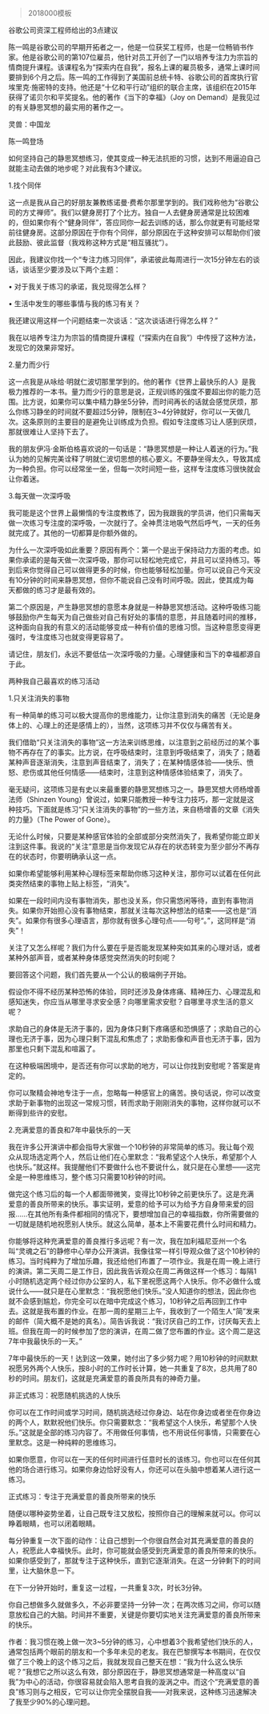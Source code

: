 # 
> 2018000模板



谷歌公司资深工程师给出的3点建议


陈一鸣是谷歌公司的早期开拓者之一，他是一位获奖工程师，也是一位畅销书作家。他是谷歌公司的第107位雇员，他针对员工开创了一门以培养专注力为宗旨的情商提升课程。该课程名为“探索内在自我”，报名上课的雇员极多，通常上课时间要排到6个月之后。陈一鸣的工作得到了美国前总统卡特、谷歌公司的首席执行官埃里克·施密特的支持。他还是“十亿和平行动”组织的联合主席，该组织在2015年获得了诺贝尔和平奖提名。他的著作《当下的幸福》（Joy on Demand）是我见过的有关静思冥想的最实用的著作之一。

灵兽：中国龙


陈一鸣登场

如何坚持自己的静思冥想练习，使其变成一种无法抗拒的习惯，达到不用逼迫自己就能主动去做的地步呢？对此我有3个建议。

1.找个同伴

这一点是我从自己的好朋友兼教练诺曼·费希尔那里学到的。我们戏称他为“谷歌公司的方丈禅师”。我们以健身房打了个比方。独自一人去健身房通常是比较困难的，但如果你有个“健身同伴”，答应同你一起去训练的话，那么你就更有可能经常前往健身房。这部分原因在于你有个同伴，部分原因在于这种安排可以帮助你们彼此鼓励、彼此监督（我戏称这种方式是“相互骚扰”）。

因此，我建议你找一个“专注力练习同伴”，承诺彼此每周进行一次15分钟左右的谈话，谈话至少要涉及以下两个主题：


• 对于我关于练习的承诺，我兑现得怎么样？

• 生活中发生的哪些事情与我的练习有关？


我还建议用这样一个问题结束一次谈话：“这次谈话进行得怎么样？”

我在以培养专注力为宗旨的情商提升课程（“探索内在自我”）中传授了这种方法，发现它的效果非常好。

2.量力而少行

这一点我是从咏给·明就仁波切那里学到的。他的著作《世界上最快乐的人》是我极力推荐的一本书。量力而少行的意思是说，正规训练的强度不要超出你的能力范围。比方说，如果你可以集中精力静坐5分钟，而时间再长的话就会感觉厌烦，那么你练习静坐的时间就不要超过5分钟，限制在3~4分钟就好，你可以一天做几次。这条原则的主要目的是避免让训练成为负担。假如专注度练习让人感到厌烦，那就很难让人坚持下去了。

我的朋友伊冯·金斯伯格喜欢说的一句话是：“静思冥想是一种让人着迷的行为。”我认为她的见解完美诠释了明就仁波切思想的核心要义。不要静坐得太久，导致其成为一种负担。你可以经常坐一坐，但每一次时间短一些，这样专注度练习很快就会让你着迷。

3.每天做一次深呼吸

我可能是这个世界上最懒惰的专注度教练了，因为我跟我的学员讲，他们只需每天做一次练习专注度的深呼吸，一次就行了。全神贯注地吸气然后呼气，一天的任务就完成了。其他的一切都算是你额外做的。

为什么一次深呼吸如此重要？原因有两个：第一个是出于保持动力方面的考虑。如果你承诺的是每天做一次深呼吸，那你可以轻松地完成它，并且可以坚持练习。等到后来你觉得自己可以做得更多的时候，你也能够轻松加量。你可以说自己今天没有10分钟的时间来静思冥想，但你不能说自己没有时间呼吸。因此，使其成为每天都做的练习才是最有效的。

第二个原因是，产生静思冥想的意愿本身就是一种静思冥想活动。这种呼吸练习能够鼓励你产生每天为自己做些对自己有好处的事情的意愿，并且随着时间的推移，这种面向自我的有意义的活动能够变成一种有价值的思维习惯。当这种意愿变得更强时，专注度练习也就变得更容易了。

请记住，朋友们，永远不要低估一次深呼吸的力量。心理健康和当下的幸福都源自于此。


两种我自己最喜欢的练习活动

1.只关注消失的事物

有一种简单的练习可以极大提高你的思维能力，让你注意到消失的痛苦（无论是身体上的、心理上的还是感情上的），当然，这项练习并不仅仅与痛苦有关。

我们借助“只关注消失的事物”这一方法来训练思维，以注意到之前经历过的某个事物不再存在了的事实。比方说，在呼吸结束时，注意到呼吸结束了，消失了；随着某种声音逐渐消失，注意到声音结束了，消失了；在某种情感体验——快乐、愤怒、悲伤或其他任何情感——结束时，注意到这种情感体验结束了，消失了。

毫无疑问，这项练习是有史以来最重要的静思冥想练习之一。静思冥想大师杨增善法师（Shinzen Young）曾说过，如果只能教授一种专注力技巧，那一定就是这种技巧。下面就是练习“只关注消失的事物”的一些方法，来自杨增善的文章《消失的力量》（The Power of Gone）。


无论什么时候，只要是某种感官体验的全部或部分突然消失了，我希望你能立即关注到这件事。我说的“关注”意思是当你发现它从存在的状态转变为至少部分不再存在的状态时，你要明确承认这一点。

如果你希望能够利用某种心理标签来帮助你练习这种关注，那你可以试着在任何此类突然结束的事物上贴上标签，“消失”。

如果在一段时间内没有事物消失，那也没关系，你只需悠闲等待，直到有事物消失。如果你开始担心没有事物结束，那就关注每次这种想法的结束——这也是“消失”。如果你有很多心理语言，那你就有很多心理句点——句号“。”，这同样是“消失”！

关注了又怎么样呢？我们为什么要在乎是否能发现某种突如其来的心理对话，或者某种外部声音，或者某种身体感觉突然消失的时刻呢？

要回答这个问题，我们首先要从一个公认的极端例子开始。

假设你不得不经历某种恐怖的体验，同时还涉及身体疼痛、精神压力、心理混乱和感知迷失，你应当从哪里寻求安全感？向哪里需求安慰？自哪里寻求生活的意义呢？

求助自己的身体是无济于事的，因为身体只剩下疼痛感和恐惧感了；求助自己的心理也无济于事，因为心理只剩下混乱和焦虑了；求助影像和声音也无济于事，因为那里也只剩下混乱和喧嚣了。

在这种极端困境中，是否还有你可以求助的地方，可以让你找到安慰呢？答案是肯定的。

你可以聚精会神地专注于一点，忽略每一种感官上的痛苦。换句话说，你可以改变求助于新事物的出现这一常规习惯，转而求助于刚刚消失的事物，这样你就可以不断得到些许的安慰。

2.充满爱意的善良和7年中最快乐的一天

我在许多公开演讲中都会指导大家做一个10秒钟的非常简单的练习。我让每个观众从现场选定两个人，然后让他们在心里默念：“我希望这个人快乐，希望那个人也快乐。”就这样。我提醒他们不要做什么也不要说什么，就只是在心里想——这完全是一种思维练习，整个练习只需要10秒钟的时间。

做完这个练习后的每一个人都面带微笑，变得比10秒钟之前更快乐了。这是充满爱意的善良所带来的快乐。事实证明，爱意的给予可以为给予方自身带来爱的回报……在其他所有条件都相同的情况下，要想增加自己的幸福指数，你所需要做的一切就是随机地祝愿别人快乐。就这么简单，基本上不需要花费什么时间和精力。

你能够将这种充满爱意的善良推行多远呢？有一次，我在加利福尼亚州一个名叫“灵魂之石”的静修中心举办公开演讲。我像往常一样引导观众做了这个10秒钟的练习。当时纯粹为了增加乐趣，我还给他们布置了一项作业。我是在周一晚上进行的演讲。第二天周二是工作日，因此我告诉观众在周二再做这样一个练习：每隔1小时随机选定两个经过你办公室的人，私下里祝愿这两个人快乐。你不必做什么或说什么——就只是在心里默念：“我祝愿他们快乐。”没人知道你的想法，因此你也就不会感到尴尬，你完全可以在暗中完成这个练习，10秒钟之后再回到工作中去。这就是我布置的作业。在那一周的星期三上午，我收到了一个陌生人“简”发来的邮件（简大概不是她的真名）。简告诉我说：“我讨厌自己的工作，讨厌每天去上班。但我在周一的时候参加了您的演讲，在周二做了您布置的作业。这个周二是这7年中我最快乐的一天。”

7年中最快乐的一天！达到这一效果，她付出了多少努力呢？用10秒钟的时间默默祝愿另外两个人快乐，按8小时的工作时长计算，她一共重复了8次，总共用了80秒的时间。朋友们，这就是充满爱意的善良所具有的神奇力量。

非正式练习：祝愿随机挑选的人快乐

你可以在工作时间或学习时间，随机挑选经过你身边、站在你身边或者坐在你身边的两个人，默默祝他们快乐。你只需要默念：“我希望这个人快乐，希望那个人快乐。”这就是全部的练习内容了。不用做任何事情，也不用说任何事情，只需要在心里默念。这是一种纯粹的思维练习。

如果你愿意，你可以在一天的任何时间进行任意时长的该练习。你也可以在任何其他的场合进行练习。如果你身边恰好没有人，你还可以在头脑中想着某人进行这一练习。

正式练习：专注于充满爱意的善良所带来的快乐

随便以哪种姿势坐着，让自己既专注又放松，按照你自己的理解来就可以。你可以睁着眼睛，也可以闭着眼睛。

每分钟重复一次下面的动作：让自己想到一个你很自然会对其充满爱意的善良的人，祝愿此人幸福快乐。此时，你可能就会感受到充满爱意的善良所带来的快乐。如果你感受到了，那就专注于这种快乐，直到它逐渐消失。在这一分钟剩下的时间里，让大脑休息一下。

在下一分钟开始时，重复这一过程，一共重复3次，时长3分钟。

你自己想做多久就做多久，不必非要坚持一分钟一次；在两次练习之间，你可以随意放松自己的大脑。时间并不重要，关键是你要切实地关注充满爱意的善良所带来的快乐。


作者：我习惯在晚上做一次3~5分钟的练习，心中想着3个我希望他们快乐的人，通常包括两个眼前的朋友和一个多年未见的老友。我在巴黎撰写本书期间，在仅仅做了三个晚上的这个练习之后，我就发现自己整天在想：“我为什么这么快乐呢？”我想它之所以这么有效，部分原因在于，静思冥想通常是一种高度以“自我”为中心的活动，你很容易就会陷入思考自我的漩涡之中。而这个“充满爱意的善良”练习则与之相反，它可以让你完全摆脱自我——对我来说，这种练习迅速解决了我至少90%的心理问题。





